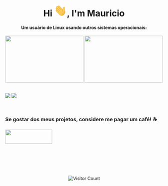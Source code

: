 <h1 align="center">Hi <img src="https://raw.githubusercontent.com/ABSphreak/ABSphreak/master/gifs/Hi.gif" width="40px" />, I'm Mauricio</h1>

<div align="center">
 <h4>Um usuário de Linux usando outros sistemas operacionais:</h4>
 <img src="https://i.pinimg.com/originals/93/57/97/935797852c1ceb2b00d3ec92da84a1b8.gif" height="150px" width="250px"> <img src="https://i.pinimg.com/originals/d6/96/17/d696177e218c58adfc827af063517b10.gif" height="150px" width="250px">
</div>

<br>

<img  src="https://github-readme-stats.vercel.app/api?username=mauricioruviaro&show_icons=true&hide_border=true&theme=white" width="48%"> <img  src="https://github-readme-streak-stats.herokuapp.com/?user=mauricioruviaro&theme=white" width="48%">

<br>

<h3>Se gostar dos meus projetos, considere me pagar um café! ☕ </h3>
<a href="https://www.buymeacoffee.com/mauricioruviaro"><img src="https://camo.githubusercontent.com/45ce6667a35b63fd6a1ba6978d030a7f52ff5b1b262c5c8aa3ece29afc469ac8/68747470733a2f2f63646e2e6275796d6561636f666665652e636f6d2f627574746f6e732f76322f64656661756c742d7265642e706e67" height="45px" width="150px"><a/>
 
<br>
<br>
<br>
<br>
<br>
<br>
<p align="center"> 
  <img src="https://profile-counter.glitch.me/mauricioruviaro/count.svg" alt="Visitor Count" align="center" />
</p>
